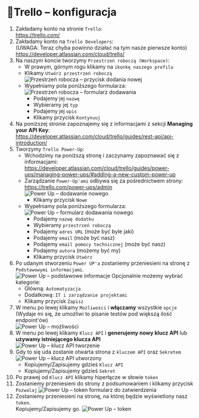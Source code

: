 # 🔼Trello – konfiguracja

1. Zakładamy konto na stronie `Trello`:  
   https://trello.com/
2. Zakładamy konto na `Trello Developers`:  
   (UWAGA: Teraz chyba powinno działać na tym nasze pierwsze konto)  
   https://developer.atlassian.com/cloud/trello/
3. Na naszym koncie tworzymy `Przestrzeń roboczą (Workspace)`:
   - W prawym, górnym rogu klikamy na `ikonkę naszego profilu`
   - Klikamy `Utwórz przestrzeń roboczą`  
     ![Przestrzeń robocza – przycisk dodania nowej](images/trello_workspace_1.png)
   - Wypełniamy pola poniższego formularza:  
     ![Przestrzeń robocza – formularz dodawania](images/trello_workspace_2.PNG)
     - Podajemy jej `nazwę`
     - Wybieramy jej `typ`
     - Podajemy jej `opis`
     - Klikamy przycisk `Kontynuuj`
4. Na poniższej stronie zapoznajemy się z informacjami z sekcji **Managing your API Key**:  
   https://developer.atlassian.com/cloud/trello/guides/rest-api/api-introduction/
5. Tworzymy `Trello Power-Up`:
   - Wchodzimy na poniższą stronę i zaczynamy zapoznawać się z informacjami:  
     https://developer.atlassian.com/cloud/trello/guides/power-ups/managing-power-ups/#adding-a-new-custom-power-up
   - Zarządzanie `Power-Up'ami` odbywa się za pośrednictwem strony:  
     https://trello.com/power-ups/admin  
     ![Power Up – dodawanie nowego](images/trello_powerup_1.PNG)
     - Klikamy przycisk `Nowe`
   - Wypełniamy pola poniższego formularza:  
     ![Power Up – formularz dodawania nowego](images/trello_powerup_2.PNG)
     - Podajemy `nazwę dodatku`
     - Wybieramy `przestrzeń roboczą`
     - Podajemy `adres URL` (może być byle jaki)
     - Podajemy `email` (może być nasz)
     - Podajemy `email pomocy technicznej` (może być nasz)
     - Podajemy `autora` (możemy być my)
     - Klikamy przycisk `Utwórz`
6. Po udanym stworzeniu `Power UP'a` zostaniemy przeniesieni na stronę z `Podstawowymi informacjami`.  
   ![Power Up – podstawowe informacje](images/trello_powerup_3.PNG)
   Opcjonalnie możemy wybrać kategorie:
    - Główną: `Automatyzacja`
    - Dodatkową: `IT i zarządzanie projektami`
    - Klikamy przycisk `Zapisz`
7. W menu po lewej klikamy `Możliwości` i **włączamy** wszystkie `opcje`  
   (Wydaje mi się, że umożliwi to pisanie testów pod większą ilość endpoint'ów)  
   ![Power Up – możliwości](images/trello_powerup_4.PNG)
8. W menu po lewej klikamy `Klucz API` i **generujemy nowy klucz API** lub **używamy istniejącego klucza API**  
   ![Power Up – klucz API tworzenie](images/trello_powerup_5.PNG)
9. Gdy to się uda zostanie otwarta strona z `kluczem API` oraz `Sekretem`  
   ![Power Up – klucz API utworzony](images/trello_powerup_6.PNG)
   - Kopiujemy/Zapisujemy gdzieś `Klucz API`
   - Kopiujemy/Zapisujemy gdzieś `Sekret`
10. Po prawej od `Klucz API` klikamy hiperłącze w słowie `token`
11. Zostaniemy przeniesieni do strony z podsumowaniem i klikamy przycisk `Pozwalaj`
    ![Power Up – token formularz do zatwierdzenia](images/trello_powerup_7.PNG)
12. Zostaniemy przeniesieni na stronę, na której będzie wyświetlony nasz `token`.  
    Kopiujemy/Zapisujemy go.
    ![Power Up – token](images/trello_powerup_8.PNG)